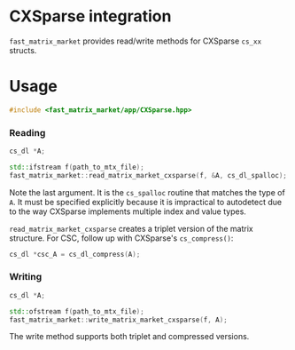 # CXSparse integration

`fast_matrix_market` provides read/write methods for CXSparse `cs_xx` structs.

# Usage

```c++
#include <fast_matrix_market/app/CXSparse.hpp>
```

### Reading
```c++
cs_dl *A;

std::ifstream f(path_to_mtx_file);
fast_matrix_market::read_matrix_market_cxsparse(f, &A, cs_dl_spalloc);
```
Note the last argument. It is the `cs_spalloc` routine that matches the type
of `A`. It must be specified explicitly because it is impractical to autodetect due to the way CXSparse
implements multiple index and value types.

`read_matrix_market_cxsparse` creates a triplet version of the matrix structure. For CSC, follow up with
CXSparse's `cs_compress()`:
```c++
cs_dl *csc_A = cs_dl_compress(A);
```
### Writing

```c++
cs_dl *A;

std::ofstream f(path_to_mtx_file);
fast_matrix_market::write_matrix_market_cxsparse(f, A);
```

The write method supports both triplet and compressed versions.